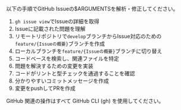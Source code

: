 以下の手順でGitHub Issueの$ARGUMENTSを解析・修正してください。

1. `gh issue view`でIssueの詳細を取得
2. Issueに記載された問題を理解
3. リモートリポジトリで`develop`ブランチからIssue対応のための`feature/{Issueの概要}`ブランチを作成
4. ローカルブランチを`feature/{Issueの概要}`ブランチに切り替え
5. コードベースを検索し、関連ファイルを特定
6. 問題を解決するための変更を実装
7. コードがリントと型チェックを通過することを確認
8. 分かりやすいコミットメッセージを作成
9. 変更をpushしてPRを作成

GitHub 関連の操作はすべて GitHub CLI (gh) を使用してください。
